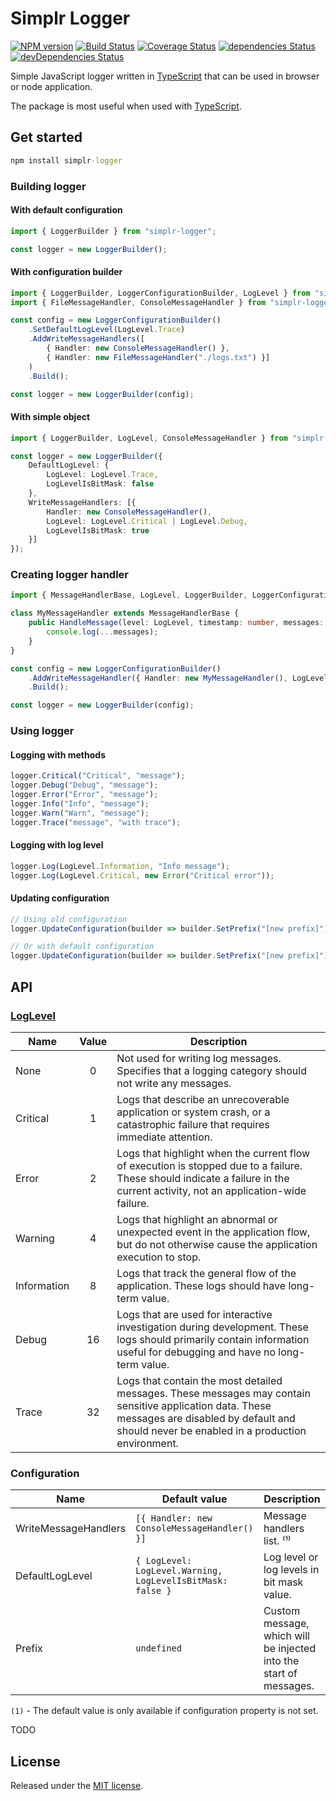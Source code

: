 # Simplr Logger

[![NPM version](http://img.shields.io/npm/v/simplr-logger.svg)](https://www.npmjs.com/package/simplr-logger)
[![Build Status](https://travis-ci.org/SimplrJS/simplr-logger.svg?branch=master)](https://travis-ci.org/SimplrJS/simplr-logger)
[![Coverage Status](https://coveralls.io/repos/github/SimplrJS/simplr-logger/badge.svg)](https://coveralls.io/github/SimplrJS/simplr-logger)
[![dependencies Status](https://david-dm.org/simplrjs/simplr-logger/status.svg)](https://david-dm.org/simplrjs/simplr-logger)
[![devDependencies Status](https://david-dm.org/simplrjs/simplr-logger/dev-status.svg)](https://david-dm.org/simplrjs/simplr-logger?type=dev)

Simple JavaScript logger written in [TypeScript](http://typescriptlang.org) that can be used in browser or node application.

The package is most useful when used with [TypeScript](http://typescriptlang.org).

## Get started

```cmd
npm install simplr-logger
```

### Building logger

#### With default configuration

```ts
import { LoggerBuilder } from "simplr-logger";

const logger = new LoggerBuilder();
```

#### With configuration builder

```ts
import { LoggerBuilder, LoggerConfigurationBuilder, LogLevel } from "simplr-logger";
import { FileMessageHandler, ConsoleMessageHandler } from "simplr-logger/handlers";

const config = new LoggerConfigurationBuilder()
    .SetDefaultLogLevel(LogLevel.Trace)
    .AddWriteMessageHandlers([
        { Handler: new ConsoleMessageHandler() },
        { Handler: new FileMessageHandler("./logs.txt") }]
    )
    .Build();

const logger = new LoggerBuilder(config);
```

#### With simple object

```ts
import { LoggerBuilder, LogLevel, ConsoleMessageHandler } from "simplr-logger";

const logger = new LoggerBuilder({
    DefaultLogLevel: {
        LogLevel: LogLevel.Trace,
        LogLevelIsBitMask: false
    },
    WriteMessageHandlers: [{
        Handler: new ConsoleMessageHandler(),
        LogLevel: LogLevel.Critical | LogLevel.Debug,
        LogLevelIsBitMask: true
    }]
});
```

### Creating logger handler

```ts
import { MessageHandlerBase, LogLevel, LoggerBuilder, LoggerConfigurationBuilder } from "simplr-logger";

class MyMessageHandler extends MessageHandlerBase {
    public HandleMessage(level: LogLevel, timestamp: number, messages: any[]): void {
        console.log(...messages);
    }
}

const config = new LoggerConfigurationBuilder()
    .AddWriteMessageHandler({ Handler: new MyMessageHandler(), LogLevel: LogLevel.Trace })
    .Build();

const logger = new LoggerBuilder(config);

```

### Using logger

#### Logging with methods

```ts
logger.Critical("Critical", "message");
logger.Debug("Debug", "message");
logger.Error("Error", "message");
logger.Info("Info", "message");
logger.Warn("Warn", "message");
logger.Trace("message", "with trace");
```

#### Logging with log level

```ts
logger.Log(LogLevel.Information, "Info message");
logger.Log(LogLevel.Critical, new Error("Critical error"));
```

#### Updating configuration

```ts
// Using old configuration
logger.UpdateConfiguration(builder => builder.SetPrefix("[new prefix]").Build());

// Or with default configuration
logger.UpdateConfiguration(builder => builder.SetPrefix("[new prefix]").Build(), false);
```

## API

### [LogLevel](./src/abstractions/log-level.ts)

|     Name    | Value | Description                                                                                                                                                                                          |
|-------------|:-----:|------------------------------------------------------------------------------------------------------------------------------------------------------------------------------------------------------|
|     None    |   0   | Not used for writing log messages. Specifies that a logging category should not write any messages.                                                                                                  |
|   Critical  |   1   | Logs that describe an unrecoverable application or system crash, or a catastrophic failure that requires immediate attention. |                                                                      |
|    Error    |   2   | Logs that highlight when the current flow of execution is stopped due to a failure. These should indicate a failure in the current activity, not an application-wide failure.                        |
|   Warning   |   4   | Logs that highlight an abnormal or unexpected event in the application flow, but do not otherwise cause the application execution to stop.                                                           |
| Information |   8   | Logs that track the general flow of the application. These logs should have long-term value.                                                                                                         |
|    Debug    |   16  | Logs that are used for interactive investigation during development. These logs should primarily contain information useful for debugging and have no long-term value.                               |
|    Trace    |   32  | Logs that contain the most detailed messages. These messages may contain sensitive application data. These messages are disabled by default and should never be enabled in a production environment. |

### Configuration

| Name                  | Default value                                                              | Description                                                        |
|-----------------------|----------------------------------------------------------------------------|--------------------------------------------------------------------|
|  WriteMessageHandlers | `[{ Handler: new ConsoleMessageHandler() }]`                               | Message handlers list. ⁽¹⁾                                         |
|  DefaultLogLevel      | `{ LogLevel: LogLevel.Warning, LogLevelIsBitMask: false }`                 | Log level or log levels in bit mask value.                         |
|  Prefix               | `undefined`                                                                | Custom message, which will be injected into the start of messages. |

`(1)` - The default value is only available if configuration property is not set.

TODO

## License

Released under the [MIT license](LICENSE).
